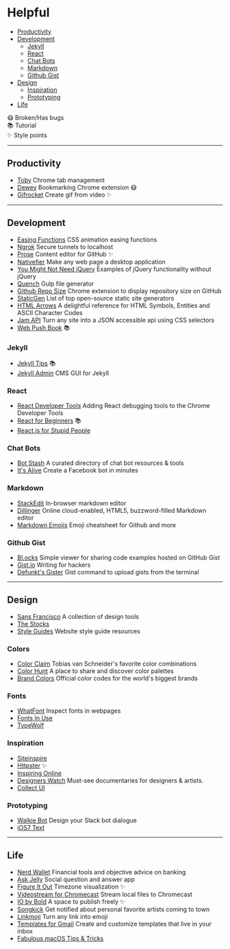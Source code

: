 Helpful
======
- [Productivity](#productivity)
- [Development](#development)
  - [Jekyll](#jekyll)
  - [React](#react)
  - [Chat Bots](#chat-bots)
  - [Markdown](#markdown)
  - [Github Gist](#github-gist)
- [Design](#design)
  - [Inspiration](#inspiration)
  - [Prototyping](#prototyping)
- [Life](#life)

:mask:  Broken/Has bugs  
:books: Tutorial  
:sparkles: Style points

----------

<!-- PRODUCTIVITY -->
## Productivity
- [Toby](https://gettoby.com/) Chrome tab management
- [Dewey](http://deweyapp.io) Bookmarking Chrome extension :mask:
- [Gifrocket](http://gifrocket.com/) Create gif from video :sparkles:

----------

<!-- DEVELOPMENT -->
## Development
- [Easing Functions](http://easings.net/) CSS animation easing functions
- [Ngrok](https://ngrok.com/) Secure tunnels to localhost
- [Prose](http://prose.io/) Content editor for GitHub :sparkles:
- [Nativefier](https://github.com/jiahaog/nativefier) Make any web page a desktop application
- [You Might Not Need jQuery](http://youmightnotneedjquery.com/) Examples of jQuery functionality without jQuery
- [Quench](http://quenchjs.com/) Gulp file generator
- [Github Repo Size](https://github.com/harshjv/github-repo-size) Chrome extension to display repository size on GitHub
- [StaticGen](https://www.staticgen.com/) List of top open-source static site generators
- [HTML Arrows](http://htmlarrows.com/) A delightful reference for HTML Symbols, Entities and ASCII Character Codes
- [Jam API](https://www.jamapi.xyz/) Turn any site into a JSON accessible api using CSS selectors
- [Web Push Book](https://web-push-book.gauntface.com/) :books:

### Jekyll
- [Jekyll Tips](http://jekyll.tips/) :books:
- [Jekyll Admin](https://github.com/jekyll/jekyll-admin) CMS GUI for Jekyll

### React
- [React Developer Tools](https://chrome.google.com/webstore/detail/react-developer-tools/fmkadmapgofadopljbjfkapdkoienihi) Adding React debugging tools to the Chrome Developer Tools
- [React for Beginners](https://reactforbeginners.com/) :books:
- [React.js for Stupid People](http://blog.andrewray.me/reactjs-for-stupid-people/)

### Chat Bots
- [Bot Stash](http://botsfloor.com) A curated directory of chat bot resources &amp; tools
- [It's Alive](https://itsalive.io/) Create a Facebook bot in minutes

### Markdown
- [StackEdit](https://stackedit.io) In-browser markdown editor
- [Dillinger](http://dillinger.io/) Online cloud-enabled, HTML5, buzzword-filled Markdown editor
- [Markdown Emojis](http://www.webpagefx.com/tools/emoji-cheat-sheet/) Emoji cheatsheet for Github and more

### Github Gist
- [Bl.ocks](http://bl.ocks.org) Simple viewer for sharing code examples hosted on GitHub Gist
- [Gist.io](http://gist.io) Writing for hackers
- [Defunkt's Gister](http://defunkt.io/gist/) Gist command to upload gists from the terminal

----------

<!-- DESIGN -->
## Design
- [Sans Francisco](http://sansfrancis.co/) A collection of design tools
- [The Stocks](http://thestocks.im/)
- [Style Guides](http://styleguides.io/) Website style guide resources

### Colors
- [Color Claim](http://www.vanschneider.com/colors/) Tobias van Schneider's favorite color combinations
- [Color Hunt](http://colorhunt.co/) A place to share and discover color palettes
- [Brand Colors](https://brandcolors.net/) Official color codes for the world's biggest brands

### Fonts
- [WhatFont](http://www.chengyinliu.com/whatfont.html) Inspect fonts in webpages
- [Fonts In Use](http://fontsinuse.com/)
- [TypeWolf](https://www.typewolf.com/)

### Inspiration
- [Siteinspire](http://siteinspire.com)
- [Httpster](http://httpster.net) :sparkles:
- [Inspiring Online](http://inspiring.online/)
- [Designers Watch](http://designers.watch/) Must-see documentaries for designers &amp; artists.
- [Collect UI](http://collectui.com/)

### Prototyping
- [Walkie Bot](https://walkiebot.co/) Design your Slack bot dialogue
- [iOS7 Text](http://www.ios7text.com/)

----------

<!-- LIFE -->
## Life
- [Nerd Wallet](https://nerdwallet.com) Financial tools and objective advice on banking
- [Ask Jelly](https://askjelly.com) Social question and answer app
- [Figure It Out](http://fioapp.co/) Timezone visualization :sparkles:
- [Videostream for Chromecast](http://getvideostream.com) Stream local files to Chromecast
- [IO by Bold](https://bold.io/) A space to publish freely :sparkles:
- [Songkick](https://www.songkick.com) Get notified about personal favorite artists coming to town
- [Linkmoji](http://www.🍕💩.ws/) Turn any link into emoji
- [Templates for Gmail](http://www.templatesforgmail.com/) Create and customize templates that live in your inbox
- [Fabulous macOS Tips & Tricks](https://blog.sindresorhus.com/macos-tips-tricks-13046cf377f8#.y6jkrubuu)

